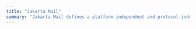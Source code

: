 ```yaml
---
title: "Jakarta Mail"
summary: "Jakarta Mail defines a platform-independent and protocol-independent framework to build mail and messaging applications."
---
```

